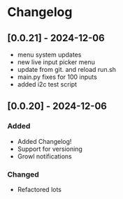 # Changelog

## [0.0.21] - 2024-12-06

- menu system updates
- new live input picker menu
- update from git. and reload run.sh
- main.py fixes for 100 inputs
- added i2c test script



## [0.0.20] - 2024-12-06
### Added
- Added Changelog!
- Support for versioning
- Growl notifications

### Changed
- Refactored lots
